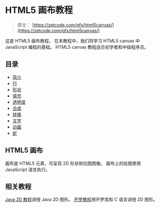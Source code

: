 # HTML5 画布教程

> 原文： [https://zetcode.com/gfx/html5canvas/](https://zetcode.com/gfx/html5canvas/)

这是 HTML5 画布教程。 在本教程中，我们将学习 HTML5 canvas 中 JavaScript 编程的基础。 HTML5 canvas 教程适合初学者和中级程序员。

## 目录



*   [简介](introduction/)
*   [行](lines/)
*   [形状](shapes/)
*   [填充](fills/)
*   [透明度](transparency/)
*   [合成](compositing/)
*   [转换](transformations/)
*   [文字](text/)
*   [动画](animation/)
*   [蛇](snake/)



## HTML5 画布

画布是 HTML5 元素，可呈现 2D 形状和位图图像。 画布上的绘图使用 JavaScript 语言执行。

## 相关教程

[Java 2D 教程](/gfx/java2d/)讲授 Java 2D 图形。 [开罗教程](/gfx/cairo/)用开罗库和 C 语言讲授 2D 图形。